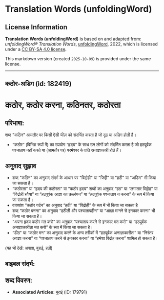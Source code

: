# Translation Words (unfoldingWord)

## License Information

**Translation Words (unfoldingWord)** is based on and adapted from: _unfoldingWord® Translation Words_, [unfoldingWord](https://unfoldingword.org/utw), 2022, which is licensed under a [CC BY-SA 4.0 license](https://creativecommons.org/licenses/by-sa/4.0/legalcode.en).

This markdown version (created `2025-10-09`) is provided under the same license.



--------------------------------

## कठोर-अडिग (id: 182419)

कठोर, कठोर करना, कठिनतर, कठोरता
===============================

परिभाषा:
--------

शब्द "कठिन" आमतौर पर किसी ऐसी चीज़ को संदर्भित करता है जो दृढ़ या अडिग होती है।

* “कठोर” (विभिन्न रूपों में) का उपयोग “हृदय” के साथ उन लोगों को संदर्भित करता है जो हठपूर्वक पश्चाताप नहीं करते या (आमतौर पर) परमेश्वर के प्रति अनाज्ञाकारी होते हैं।

अनुवाद सुझाव
------------

* शब्द "कठिन" का अनुवाद संदर्भ के आधार पर "विद्रोही" या "जिद्दी" या "हठी" या "अडिग" भी किया जा सकता है।
* “कठोरता” या “हृदय की कठोरता” या “कठोर हृदय” शब्दों का अनुवाद “हठ” या “लगातार विद्रोह” या “विद्रोही रवैया” या “हठपूर्वक आज्ञा का उल्लंघन” या “हठपूर्वक पश्चाताप न करना” के रूप में किया जा सकता है।
* वाक्यांश “कठोर गर्दन” का अनुवाद “हठी” या “विद्रोही” के रूप में भी किया जा सकता है
* शब्द “कठोर बनना” का अनुवाद “हठीली और पश्चातापहीन” या “आज्ञा मानने से इनकार करना” भी किया जा सकता है।
* “अपना हृदय कठोर मत करो” का अनुवाद “पश्चाताप करने से इनकार मत करो” या “हठपूर्वक अनाज्ञाकारीता मत करो” के रूप में किया जा सकता है।
* “ढीठ" या “कठोर मन” का अनुवाद करने के अन्य तरीकों में “हठपूर्वक अनाज्ञाकारीता” या “निरंतर अवज्ञा करना” या “पश्चाताप करने से इनकार करना” या “हमेशा विद्रोह करना” शामिल हो सकता है।

(यह भी देखें: अवज्ञा, बुराई, हठी)

बाइबल संदर्भ:
-------------

शब्द विवरण:
-----------

* **Associated Articles:** बुराई (ID: 179791)

